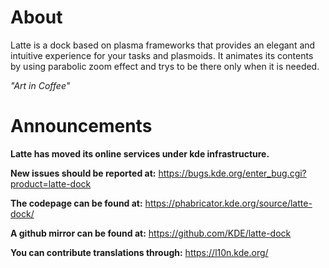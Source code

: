 About
=====
Latte is a dock based on plasma frameworks that provides an elegant and intuitive experience for your tasks and plasmoids. It animates its contents by using parabolic zoom effect and trys to be there only when it is needed.

*"Art in Coffee"*

Announcements
===========

**Latte has moved its online services under kde infrastructure.**

**New issues should be reported at:** https://bugs.kde.org/enter_bug.cgi?product=latte-dock

**The codepage can be found at:** https://phabricator.kde.org/source/latte-dock/

**A github mirror can be found at:** https://github.com/KDE/latte-dock

**You can contribute translations through:** https://l10n.kde.org/ 
